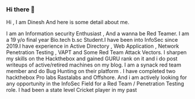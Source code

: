 ### Hi there 👋

<!--
**0xtmux/0xtmux** is a ✨ _special_ ✨ repository because its `README.md` (this file) appears on your GitHub profile.

Here are some ideas to get you started:
-->

Hi , I am Dinesh And here is some detail about me.

I am an Information security Enthusiast , And a wanna be Red Teamer.
I am a 19 y/o final year Bio.tech b.sc Student.I have been into InfoSec since 2019.I have experience in Active Directory , Web Application , Network Penetration Testing , VAPT and Some Red Team Attack Vectors. I sharpen my skills on the Hackthebox and gained GURU rank on it and i do post writeups of active/retired machines on my blog. I am a synack red team member and do Bug Hunting on their platform . I have completed two hackthebox Pro labs Rastalabs and Offshore. And i am actively looking for any opportunity in the InfoSec Field for a Red Team / Penetration Testing role. I had been a state level Cricket player in my past 
